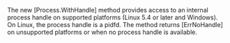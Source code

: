 The new [Process.WithHandle] method provides access to an internal process
handle on supported platforms (Linux 5.4 or later and Windows). On Linux,
the process handle is a pidfd. The method returns [ErrNoHandle] on unsupported
platforms or when no process handle is available.
